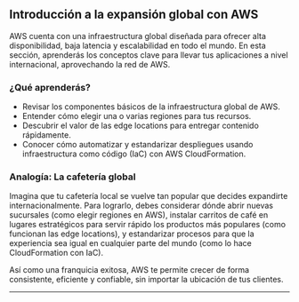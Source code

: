 ## Introducción a la expansión global con AWS

AWS cuenta con una infraestructura global diseñada para ofrecer alta disponibilidad, baja latencia y escalabilidad en todo el mundo. En esta sección, aprenderás los conceptos clave para llevar tus aplicaciones a nivel internacional, aprovechando la red de AWS.

### ¿Qué aprenderás?

- Revisar los componentes básicos de la infraestructura global de AWS.
- Entender cómo elegir una o varias regiones para tus recursos.
- Descubrir el valor de las edge locations para entregar contenido rápidamente.
- Conocer cómo automatizar y estandarizar despliegues usando infraestructura como código (IaC) con AWS CloudFormation.

### Analogía: La cafetería global

Imagina que tu cafetería local se vuelve tan popular que decides expandirte internacionalmente. Para lograrlo, debes considerar dónde abrir nuevas sucursales (como elegir regiones en AWS), instalar carritos de café en lugares estratégicos para servir rápido los productos más populares (como funcionan las edge locations), y estandarizar procesos para que la experiencia sea igual en cualquier parte del mundo (como lo hace CloudFormation con IaC).

Así como una franquicia exitosa, AWS te permite crecer de forma consistente, eficiente y confiable, sin importar la ubicación de tus clientes.

---

